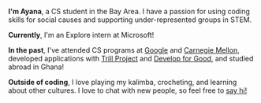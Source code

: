 <b>I'm Ayana</b>, a CS student in the Bay Area. I have a passion for using coding skills for social causes and supporting under-represented groups in STEM.

<b>Currently</b>, I'm an Explore intern at Microsoft!

<b>In the past</b>, I've attended CS programs at [Google](https://buildyourfuture.withgoogle.com/programs/computer-science-summer-institute/) and [Carnegie Mellon](https://www.cmu.edu/pre-college/academic-programs/sams.html), developed applications with [Trill Project](https://trillproject.com) and [Develop for Good](https://developforgood.org/), and studied abroad in Ghana!

<b>Outside of coding</b>, I love playing my kalimba, crocheting, and learning about other cultures. I love to chat with new people, so feel free to [say hi!](#contact)
